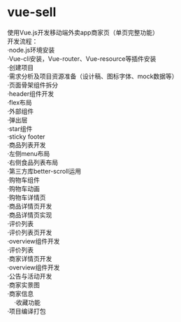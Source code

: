 # vue-sell
使用Vue.js开发移动端外卖app商家页（单页完整功能）<br>
开发流程：<br>
    ·node.js环境安装<br>
    ·Vue-cli安装，Vue-router、Vue-resource等插件安装<br>
    ·创建项目<br>
    ·需求分析及项目资源准备（设计稿、图标字体、mock数据等）<br>
    ·页面骨架组件拆分<br>
    ·header组件开发<br>
      ·flex布局<br>
      ·外部组件<br>
      ·弹出层<br>
      ·star组件<br>
      ·sticky footer<br>
    ·商品列表开发<br>
      ·左侧menu布局<br>
      ·右侧食品列表布局<br>
      ·第三方库better-scroll运用<br>
      ·购物车组件<br>
      ·购物车动画<br>
      ·购物车详情页<br>
    ·商品详情页开发<br>
      ·商品详情页实现<br>
      ·评价列表<br>
    ·评价列表页开发<br>
      ·overview组件开发<br>
      ·评价列表<br>
    ·商家详情页开发<br>
      ·overview组件开发<br>
      ·公告与活动开发<br>
      ·商家实景图<br>
      ·商家信息<br>
      ·收藏功能<br>
    ·项目编译打包
